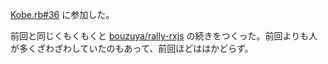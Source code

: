 [Kobe.rb#36](https://koberb.doorkeeper.jp/events/38611) に参加した。

前回と同じくもくもくと [bouzuya/rally-rxjs][] の続きをつくった。前回よりも人が多くざわざわしていたのもあって、前回ほどははかどらず。

[bouzuya/rally-rxjs]: https://github.com/bouzuya/rally-rxjs
